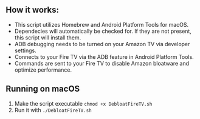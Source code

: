 ## How it works:

- This script utilizes Homebrew and Android Platform Tools for macOS.
- Dependecies will automatically be checked for. If they are not present, this script will install them.
- ADB debugging needs to be turned on your Amazon TV via developer settings.
- Connects to your Fire TV via the ADB feature in Android Platform Tools.
- Commands are sent to your Fire TV to disable Amazon bloatware and optimize performance.
  
## Running on macOS
1. Make the script executable `chmod +x DebloatFireTV.sh`
2. Run it with `./DebloatFireTV.sh`
